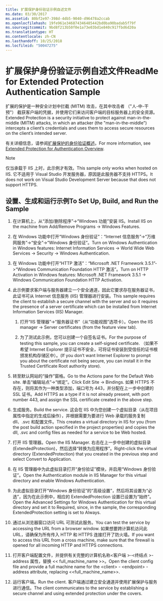 ```yaml
---
title: 扩展保护身份验证示例自述文件
ms.date: 03/30/2017
ms.assetid: 80bf2e97-398d-4db5-9040-d96478a2ccab
ms.openlocfilehash: 19fe961e346874346485442bd0ba90badab5f79f
ms.sourcegitcommit: 9bd8f213b50f0e1a73e03bd1e840c917fbd6d20a
ms.translationtype: HT
ms.contentlocale: zh-CN
ms.lasthandoff: 10/25/2018
ms.locfileid: "50047275"
---
```

# <a name="readme-for-extended-protection-authentication-sample"></a><span data-ttu-id="9d562-102">扩展保护身份验证示例自述文件</span><span class="sxs-lookup"><span data-stu-id="9d562-102">ReadMe for Extended Protection Authentication Sample</span></span>
<span data-ttu-id="9d562-103">扩展的保护是一种安全计划中拦截 (MITM) 攻击，在其中攻击者 （"人-中-干预"） 截获客户端的凭据，并使用它们来访问客户端的目标服务器上的安全资源。</span><span class="sxs-lookup"><span data-stu-id="9d562-103">Extended Protection is a security initiative to protect against man-in-the-middle (MITM) attacks, in which an attacker (the "man-in-the-middle") intercepts a client’s credentials and uses them to access secure resources on the client’s intended server.</span></span>  
  
 <span data-ttu-id="9d562-104">有关详细信息，请参阅[扩展保护的身份验证概述](../../../../docs/framework/wcf/feature-details/extended-protection-for-authentication-overview.md)。</span><span class="sxs-lookup"><span data-stu-id="9d562-104">For more information, see [Extended Protection for Authentication Overview](../../../../docs/framework/wcf/feature-details/extended-protection-for-authentication-overview.md).</span></span>  
  
> [!NOTE]
>  <span data-ttu-id="9d562-105">仅当承载于 IIS 上时，此示例才有效。</span><span class="sxs-lookup"><span data-stu-id="9d562-105">This sample only works when hosted on IIS.</span></span> <span data-ttu-id="9d562-106">它不适用于 Visual Studio 开发服务器，原因是此服务器不支持 HTTPS。</span><span class="sxs-lookup"><span data-stu-id="9d562-106">It does not work on Visual Studio Development Server because that does not support HTTPS.</span></span>  
  
## <a name="to-set-up-build-and-run-the-sample"></a><span data-ttu-id="9d562-107">设置、生成和运行示例</span><span class="sxs-lookup"><span data-stu-id="9d562-107">To Set Up, Build, and Run the Sample</span></span>  
  
1.  <span data-ttu-id="9d562-108">在计算机上，从“添加/删除程序”->“Windows 功能”安装 IIS。</span><span class="sxs-lookup"><span data-stu-id="9d562-108">Install IIS on the machine from Add/Remove Programs -> Windows Features.</span></span>  
  
2.  <span data-ttu-id="9d562-109">在 Windows 功能中打开“Windows 身份验证”：“Internet 信息服务”->“万维网服务”->“安全”->“Windows 身份验证”。</span><span class="sxs-lookup"><span data-stu-id="9d562-109">Turn on Windows Authentication in Windows features: Internet Information Services -> World Wide Web Services -> Security -> Windows Authentication.</span></span>  
  
3.  <span data-ttu-id="9d562-110">在 Windows 功能中打开“HTTP 激活”：“Microsoft .NET Framework 3.5.1”->“Windows Communication Foundation HTTP 激活”。</span><span class="sxs-lookup"><span data-stu-id="9d562-110">Turn on HTTP Activation in Windows features: Microsoft .NET Framework 3.5.1 -> Windows Communication Foundation HTTP Activation.</span></span>  
  
4.  <span data-ttu-id="9d562-111">此示例要求客户端与服务器建立一个安全通道，因此它要求存在服务器证书，此证书可从 Internet 信息服务 (IIS) 管理器进行安装。</span><span class="sxs-lookup"><span data-stu-id="9d562-111">This sample requires the client to establish a secure channel with the server and so it requires the presence of a server certificate which can be installed from Internet Information Services (IIS) Manager.</span></span>  
  
    1.  <span data-ttu-id="9d562-112">打开“IIS 管理器”->“服务器证书”（从“功能视图”选项卡）。</span><span class="sxs-lookup"><span data-stu-id="9d562-112">Open the IIS manager -> Server certificates (from the feature view tab).</span></span>  
  
    2.  <span data-ttu-id="9d562-113">为了测试此示例，您可以创建一个自签名证书。</span><span class="sxs-lookup"><span data-stu-id="9d562-113">For the purpose of testing this sample, you can create a self-signed certificate.</span></span> <span data-ttu-id="9d562-114">（如果不希望 Internet Explorer 提示证书不安全，可将证书安装到受信任的证书根颁发机构存储区中）。</span><span class="sxs-lookup"><span data-stu-id="9d562-114">(If you don’t want Internet Explorer to prompt you about the certificate not being secure, you can install it in the Trusted Certificate Root authority store).</span></span>  
  
5.  <span data-ttu-id="9d562-115">转至默认网站的“操作”窗格。</span><span class="sxs-lookup"><span data-stu-id="9d562-115">Go to the Actions pane for the Default Web site.</span></span> <span data-ttu-id="9d562-116">单击“编辑站点”->“绑定”。</span><span class="sxs-lookup"><span data-stu-id="9d562-116">Click Edit Site -> Bindings.</span></span> <span data-ttu-id="9d562-117">如果 HTTPS 不存在，则将其作为一种类型添加，端口号为 443，并分配在上一步中创建的 SSL 证书。</span><span class="sxs-lookup"><span data-stu-id="9d562-117">Add HTTPS as a type if it is not already present, with port number 443, and assign the SSL certificate created in the above step.</span></span>  
  
6.  <span data-ttu-id="9d562-118">生成服务。</span><span class="sxs-lookup"><span data-stu-id="9d562-118">Build the service.</span></span> <span data-ttu-id="9d562-119">这会在 IIS 中为您创建一个虚拟目录（从在项目属性中指定的生成后操作），并根据需要为要进行 Web 承载的服务复制 dll、.svc 和配置文件。</span><span class="sxs-lookup"><span data-stu-id="9d562-119">This creates a virtual directory in IIS for you (from the post build action specified in the project properties) and copies the dll, .svc and config files as needed for a service to be Web hosted.</span></span>  
  
7.  <span data-ttu-id="9d562-120">打开 IIS 管理器。</span><span class="sxs-lookup"><span data-stu-id="9d562-120">Open the IIS Manager.</span></span> <span data-ttu-id="9d562-121">右击在上一步中创建的虚拟目录 (ExtendedProtection)，然后选择“转换为应用程序”。</span><span class="sxs-lookup"><span data-stu-id="9d562-121">Right-click the virtual directory (ExtendedProtection) that you created in the previous step and select Convert to Application.</span></span>  
  
8.  <span data-ttu-id="9d562-122">在 IIS 管理器中为此虚拟目录打开“身份验证”模块，并启用“Windows 身份验证”。</span><span class="sxs-lookup"><span data-stu-id="9d562-122">Open the Authentication module in IIS Manager for this virtual directory and enable Windows Authentication.</span></span>  
  
9. <span data-ttu-id="9d562-123">为此虚拟目录打开“Windows 身份验证”的“高级设置”，然后将其设置为“必选”，因为在此示例中，相应的 ExtendedProtection 设置已设置为“始终”。</span><span class="sxs-lookup"><span data-stu-id="9d562-123">Open the Advanced Settings for Windows Authentication for this virtual directory and set it to Required, since, in the sample, the corresponding ExtendedProtection setting is set to Always.</span></span>  
  
10. <span data-ttu-id="9d562-124">通过从浏览器窗口访问 URL 可测试此服务。</span><span class="sxs-lookup"><span data-stu-id="9d562-124">You can test the service by accessing the URL from a browser window.</span></span> <span data-ttu-id="9d562-125">如果想要跨计算机访问此 URL，请确保为所有传入 HTTP 和 HTTPS 连接打开了防火墙。</span><span class="sxs-lookup"><span data-stu-id="9d562-125">If you want to access this URL from a cross machine, make sure that the firewall is opened for all incoming HTTP and HTTPS connections.</span></span>  
  
11. <span data-ttu-id="9d562-126">打开客户端配置文件，并提供有关完整的计算机名称\<客户端 >-\<终结点 >-address 属性，替换 << full_machine_name >>。</span><span class="sxs-lookup"><span data-stu-id="9d562-126">Open the client config file and provide a full machine name for the \<client> - \<endpoint> - address attribute, replacing <<full_machine_name>>.</span></span>  
  
12. <span data-ttu-id="9d562-127">运行客户端。</span><span class="sxs-lookup"><span data-stu-id="9d562-127">Run the client.</span></span> <span data-ttu-id="9d562-128">客户端通过建立安全通道并使用扩展保护与服务进行通信。</span><span class="sxs-lookup"><span data-stu-id="9d562-128">The client communicates to the service by establishing a secure channel and using extended protection under the covers.</span></span>
